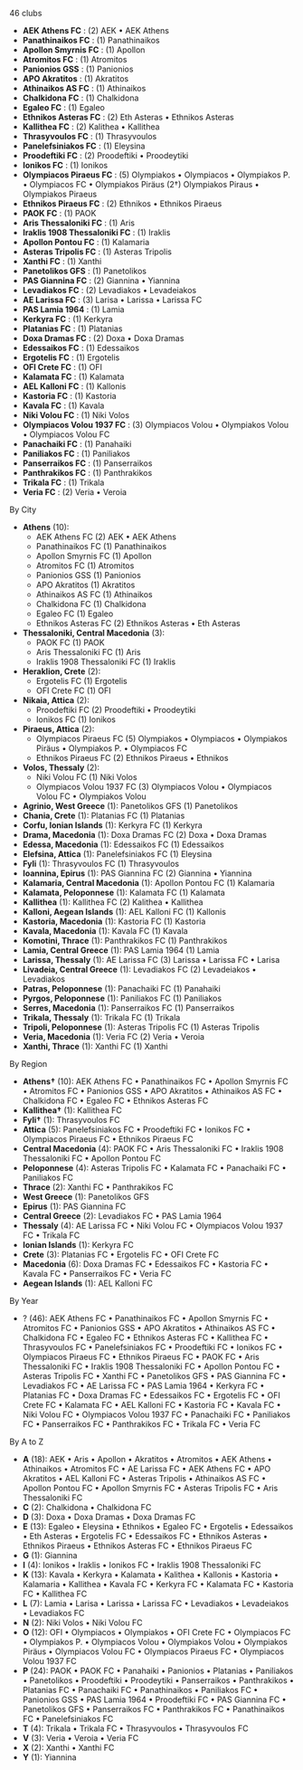 46 clubs

- **AEK Athens FC** : (2) AEK • AEK Athens
- **Panathinaikos FC** : (1) Panathinaikos
- **Apollon Smyrnis FC** : (1) Apollon
- **Atromitos FC** : (1) Atromitos
- **Panionios GSS** : (1) Panionios
- **APO Akratitos** : (1) Akratitos
- **Athinaikos AS FC** : (1) Athinaikos
- **Chalkidona FC** : (1) Chalkidona
- **Egaleo FC** : (1) Egaleo
- **Ethnikos Asteras FC** : (2) Eth Asteras • Ethnikos Asteras
- **Kallithea FC** : (2) Kalithea • Kallithea
- **Thrasyvoulos FC** : (1) Thrasyvoulos
- **Panelefsiniakos FC** : (1) Eleysina
- **Proodeftiki FC** : (2) Proodeftiki • Proodeytiki
- **Ionikos FC** : (1) Ionikos
- **Olympiacos Piraeus FC** : (5) Olympiakos • Olympiacos • Olympiakos P. • Olympiacos FC • Olympiakos Piräus (2†) Olympiakos Piraus • Olympiakos Piraeus
- **Ethnikos Piraeus FC** : (2) Ethnikos • Ethnikos Piraeus
- **PAOK FC** : (1) PAOK
- **Aris Thessaloniki FC** : (1) Aris
- **Iraklis 1908 Thessaloniki FC** : (1) Iraklis
- **Apollon Pontou FC** : (1) Kalamaria
- **Asteras Tripolis FC** : (1) Asteras Tripolis
- **Xanthi FC** : (1) Xanthi
- **Panetolikos GFS** : (1) Panetolikos
- **PAS Giannina FC** : (2) Giannina • Yiannina
- **Levadiakos FC** : (2) Levadiakos • Levadeiakos
- **AE Larissa FC** : (3) Larisa • Larissa • Larissa FC
- **PAS Lamia 1964** : (1) Lamia
- **Kerkyra FC** : (1) Kerkyra
- **Platanias FC** : (1) Platanias
- **Doxa Dramas FC** : (2) Doxa • Doxa Dramas
- **Edessaikos FC** : (1) Edessaikos
- **Ergotelis FC** : (1) Ergotelis
- **OFI Crete FC** : (1) OFI
- **Kalamata FC** : (1) Kalamata
- **AEL Kalloni FC** : (1) Kallonis
- **Kastoria FC** : (1) Kastoria
- **Kavala FC** : (1) Kavala
- **Niki Volou FC** : (1) Niki Volos
- **Olympiacos Volou 1937 FC** : (3) Olympiacos Volou • Olympiakos Volou • Olympiacos Volou FC
- **Panachaiki FC** : (1) Panahaiki
- **Paniliakos FC** : (1) Paniliakos
- **Panserraikos FC** : (1) Panserraikos
- **Panthrakikos FC** : (1) Panthrakikos
- **Trikala FC** : (1) Trikala
- **Veria FC** : (2) Veria • Veroia




By City

- **Athens** (10): 
  - AEK Athens FC  (2) AEK • AEK Athens
  - Panathinaikos FC  (1) Panathinaikos
  - Apollon Smyrnis FC  (1) Apollon
  - Atromitos FC  (1) Atromitos
  - Panionios GSS  (1) Panionios
  - APO Akratitos  (1) Akratitos
  - Athinaikos AS FC  (1) Athinaikos
  - Chalkidona FC  (1) Chalkidona
  - Egaleo FC  (1) Egaleo
  - Ethnikos Asteras FC  (2) Ethnikos Asteras • Eth Asteras
- **Thessaloniki, Central Macedonia** (3): 
  - PAOK FC  (1) PAOK
  - Aris Thessaloniki FC  (1) Aris
  - Iraklis 1908 Thessaloniki FC  (1) Iraklis
- **Heraklion, Crete** (2): 
  - Ergotelis FC  (1) Ergotelis
  - OFI Crete FC  (1) OFI
- **Nikaia, Attica** (2): 
  - Proodeftiki FC  (2) Proodeftiki • Proodeytiki
  - Ionikos FC  (1) Ionikos
- **Piraeus, Attica** (2): 
  - Olympiacos Piraeus FC  (5) Olympiakos • Olympiacos • Olympiakos Piräus • Olympiakos P. • Olympiacos FC
  - Ethnikos Piraeus FC  (2) Ethnikos Piraeus • Ethnikos
- **Volos, Thessaly** (2): 
  - Niki Volou FC  (1) Niki Volos
  - Olympiacos Volou 1937 FC  (3) Olympiacos Volou • Olympiacos Volou FC • Olympiakos Volou
- **Agrinio, West Greece** (1): Panetolikos GFS  (1) Panetolikos
- **Chania, Crete** (1): Platanias FC  (1) Platanias
- **Corfu, Ionian Islands** (1): Kerkyra FC  (1) Kerkyra
- **Drama, Macedonia** (1): Doxa Dramas FC  (2) Doxa • Doxa Dramas
- **Edessa, Macedonia** (1): Edessaikos FC  (1) Edessaikos
- **Elefsina, Attica** (1): Panelefsiniakos FC  (1) Eleysina
- **Fyli** (1): Thrasyvoulos FC  (1) Thrasyvoulos
- **Ioannina, Epirus** (1): PAS Giannina FC  (2) Giannina • Yiannina
- **Kalamaria, Central Macedonia** (1): Apollon Pontou FC  (1) Kalamaria
- **Kalamata, Peloponnese** (1): Kalamata FC  (1) Kalamata
- **Kallithea** (1): Kallithea FC  (2) Kalithea • Kallithea
- **Kalloni, Aegean Islands** (1): AEL Kalloni FC  (1) Kallonis
- **Kastoria, Macedonia** (1): Kastoria FC  (1) Kastoria
- **Kavala, Macedonia** (1): Kavala FC  (1) Kavala
- **Komotini, Thrace** (1): Panthrakikos FC  (1) Panthrakikos
- **Lamia, Central Greece** (1): PAS Lamia 1964  (1) Lamia
- **Larissa, Thessaly** (1): AE Larissa FC  (3) Larissa • Larissa FC • Larisa
- **Livadeia, Central Greece** (1): Levadiakos FC  (2) Levadeiakos • Levadiakos
- **Patras, Peloponnese** (1): Panachaiki FC  (1) Panahaiki
- **Pyrgos, Peloponnese** (1): Paniliakos FC  (1) Paniliakos
- **Serres, Macedonia** (1): Panserraikos FC  (1) Panserraikos
- **Trikala, Thessaly** (1): Trikala FC  (1) Trikala
- **Tripoli, Peloponnese** (1): Asteras Tripolis FC  (1) Asteras Tripolis
- **Veria, Macedonia** (1): Veria FC  (2) Veria • Veroia
- **Xanthi, Thrace** (1): Xanthi FC  (1) Xanthi




By Region

- **Athens†** (10):   AEK Athens FC • Panathinaikos FC • Apollon Smyrnis FC • Atromitos FC • Panionios GSS • APO Akratitos • Athinaikos AS FC • Chalkidona FC • Egaleo FC • Ethnikos Asteras FC
- **Kallithea†** (1):   Kallithea FC
- **Fyli†** (1):   Thrasyvoulos FC
- **Attica** (5):   Panelefsiniakos FC • Proodeftiki FC • Ionikos FC • Olympiacos Piraeus FC • Ethnikos Piraeus FC
- **Central Macedonia** (4):   PAOK FC • Aris Thessaloniki FC • Iraklis 1908 Thessaloniki FC • Apollon Pontou FC
- **Peloponnese** (4):   Asteras Tripolis FC • Kalamata FC • Panachaiki FC • Paniliakos FC
- **Thrace** (2):   Xanthi FC • Panthrakikos FC
- **West Greece** (1):   Panetolikos GFS
- **Epirus** (1):   PAS Giannina FC
- **Central Greece** (2):   Levadiakos FC • PAS Lamia 1964
- **Thessaly** (4):   AE Larissa FC • Niki Volou FC • Olympiacos Volou 1937 FC • Trikala FC
- **Ionian Islands** (1):   Kerkyra FC
- **Crete** (3):   Platanias FC • Ergotelis FC • OFI Crete FC
- **Macedonia** (6):   Doxa Dramas FC • Edessaikos FC • Kastoria FC • Kavala FC • Panserraikos FC • Veria FC
- **Aegean Islands** (1):   AEL Kalloni FC




By Year

- ? (46):   AEK Athens FC • Panathinaikos FC • Apollon Smyrnis FC • Atromitos FC • Panionios GSS • APO Akratitos • Athinaikos AS FC • Chalkidona FC • Egaleo FC • Ethnikos Asteras FC • Kallithea FC • Thrasyvoulos FC • Panelefsiniakos FC • Proodeftiki FC • Ionikos FC • Olympiacos Piraeus FC • Ethnikos Piraeus FC • PAOK FC • Aris Thessaloniki FC • Iraklis 1908 Thessaloniki FC • Apollon Pontou FC • Asteras Tripolis FC • Xanthi FC • Panetolikos GFS • PAS Giannina FC • Levadiakos FC • AE Larissa FC • PAS Lamia 1964 • Kerkyra FC • Platanias FC • Doxa Dramas FC • Edessaikos FC • Ergotelis FC • OFI Crete FC • Kalamata FC • AEL Kalloni FC • Kastoria FC • Kavala FC • Niki Volou FC • Olympiacos Volou 1937 FC • Panachaiki FC • Paniliakos FC • Panserraikos FC • Panthrakikos FC • Trikala FC • Veria FC






By A to Z

- **A** (18): AEK • Aris • Apollon • Akratitos • Atromitos • AEK Athens • Athinaikos • Atromitos FC • AE Larissa FC • AEK Athens FC • APO Akratitos • AEL Kalloni FC • Asteras Tripolis • Athinaikos AS FC • Apollon Pontou FC • Apollon Smyrnis FC • Asteras Tripolis FC • Aris Thessaloniki FC
- **C** (2): Chalkidona • Chalkidona FC
- **D** (3): Doxa • Doxa Dramas • Doxa Dramas FC
- **E** (13): Egaleo • Eleysina • Ethnikos • Egaleo FC • Ergotelis • Edessaikos • Eth Asteras • Ergotelis FC • Edessaikos FC • Ethnikos Asteras • Ethnikos Piraeus • Ethnikos Asteras FC • Ethnikos Piraeus FC
- **G** (1): Giannina
- **I** (4): Ionikos • Iraklis • Ionikos FC • Iraklis 1908 Thessaloniki FC
- **K** (13): Kavala • Kerkyra • Kalamata • Kalithea • Kallonis • Kastoria • Kalamaria • Kallithea • Kavala FC • Kerkyra FC • Kalamata FC • Kastoria FC • Kallithea FC
- **L** (7): Lamia • Larisa • Larissa • Larissa FC • Levadiakos • Levadeiakos • Levadiakos FC
- **N** (2): Niki Volos • Niki Volou FC
- **O** (12): OFI • Olympiacos • Olympiakos • OFI Crete FC • Olympiacos FC • Olympiakos P. • Olympiacos Volou • Olympiakos Volou • Olympiakos Piräus • Olympiacos Volou FC • Olympiacos Piraeus FC • Olympiacos Volou 1937 FC
- **P** (24): PAOK • PAOK FC • Panahaiki • Panionios • Platanias • Paniliakos • Panetolikos • Proodeftiki • Proodeytiki • Panserraikos • Panthrakikos • Platanias FC • Panachaiki FC • Panathinaikos • Paniliakos FC • Panionios GSS • PAS Lamia 1964 • Proodeftiki FC • PAS Giannina FC • Panetolikos GFS • Panserraikos FC • Panthrakikos FC • Panathinaikos FC • Panelefsiniakos FC
- **T** (4): Trikala • Trikala FC • Thrasyvoulos • Thrasyvoulos FC
- **V** (3): Veria • Veroia • Veria FC
- **X** (2): Xanthi • Xanthi FC
- **Y** (1): Yiannina




